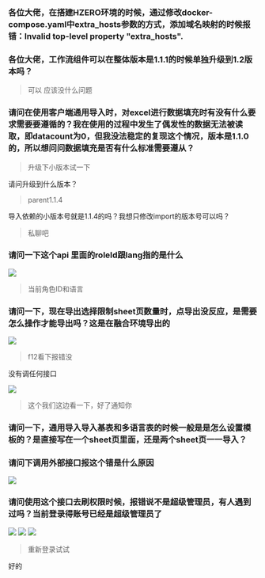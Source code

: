 ### 各位大佬，在搭建HZERO环境的时候，通过修改docker-compose.yaml中extra_hosts参数的方式，添加域名映射的时候报错：Invalid top-level property "extra_hosts".


### 各位大佬，工作流组件可以在整体版本是1.1.1的时候单独升级到1.2版本吗？
>可以 应该没什么问题


### 请问在使用客户端通用导入时，对excel进行数据填充时有没有什么要求需要要遵循的？我在使用的过程中发生了偶发性的数据无法被读取，即datacount为0，但我没法稳定的复现这个情况，版本是1.1.0的，所以想问问数据填充是否有什么标准需要遵从？
>升级下小版本试一下

请问升级到什么版本？

> parent1.1.4

导入依赖的小版本号就是1.1.4的吗？我想只修改import的版本号可以吗？

>私聊吧



### 请问一下这个api 里面的roleId跟lang指的是什么

![](https://img2018.cnblogs.com/blog/1231979/202002/1231979-20200217110836943-873920344.png)

>当前角色ID和语言



### 请问一下，现在导出选择限制sheet页数量时，点导出没反应，是需要怎么操作才能导出吗？这是在融合环境导出的
![](https://img2018.cnblogs.com/blog/1231979/202002/1231979-20200217110952032-943018841.png)

>f12看下报错没

没有调任何接口

![](https://img2018.cnblogs.com/blog/1231979/202002/1231979-20200217111007574-655216042.png)

>这个我们这边看一下，好了通知你


### 请问一下，通用导入导入基表和多语言表的时候一般是是怎么设置模板的？是直接写在一个sheet页里面，还是两个sheet页一一导入？


### 请问下调用外部接口报这个错是什么原因
![](https://img2018.cnblogs.com/blog/1231979/202002/1231979-20200217111054084-250939366.png)



### 请问使用这个接口去刷权限时候，报错说不是超级管理员，有人遇到过吗？当前登录得账号已经是超级管理员了
![](https://img2018.cnblogs.com/blog/1231979/202002/1231979-20200217111119012-1464463665.png)
![](https://img2018.cnblogs.com/blog/1231979/202002/1231979-20200217111140075-1025820372.png)
![](https://img2018.cnblogs.com/blog/1231979/202002/1231979-20200217111201288-1081389525.png)

>重新登录试试

好的
